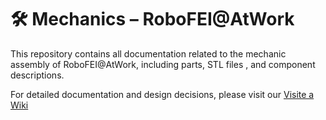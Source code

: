 # 🛠️ Mechanics – RoboFEI@AtWork
This repository contains all documentation related to the mechanic assembly of RoboFEI@AtWork, including parts, STL files , and component descriptions.

For detailed documentation and design decisions, please visit our [Visite a Wiki](https://github.com/RoboFEIatWork/Mechanics/wiki)
